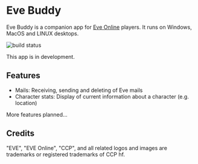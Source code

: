 # Eve Buddy

Eve Buddy is a companion app for [Eve Online](https://www.eveonline.com/) players. It runs on Windows, MacOS and LINUX desktops.

![build status](https://github.com/ErikKalkoken/evebuddy/actions/workflows/go.yml/badge.svg)

This app is in development.

## Features

- Mails: Receiving, sending and deleting of Eve mails
- Character stats: Display of current information about a character (e.g. location)

More features planned...

## Credits

"EVE", "EVE Online", "CCP", and all related logos and images are trademarks or registered trademarks of CCP hf.
